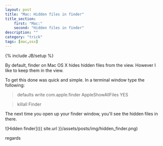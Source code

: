 ```yaml
---
layout: post
title: "Mac: Hidden files in finder"
title_section:
    first: "Mac:"
    second: "Hidden files in finder"
description: ""
category: "trick"
tags: [mac,osx]
---
```

{% include JB/setup %}


By default, finder on Mac OS X hides hidden files from the view. However I like to keep them in the view.

To get this done was quick and simple. In a terminal window type the following:

> defaults write com.apple.finder AppleShowAllFiles YES

> killall Finder

The next time you open up your finder window, you'll see the hidden files in there.

![Hidden finder]({{ site.url }}/assets/posts/img/hidden_finder.png)

regards

